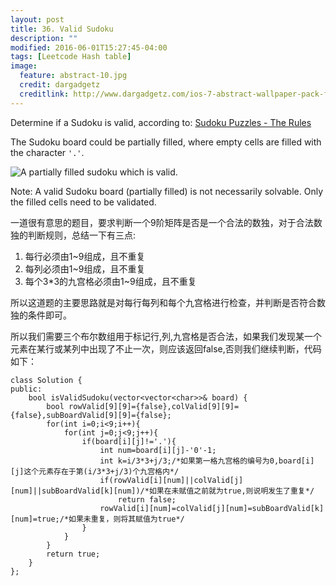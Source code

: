```yaml
---
layout: post
title: 36. Valid Sudoku
description: ""
modified: 2016-06-01T15:27:45-04:00
tags: [Leetcode Hash table]
image:
  feature: abstract-10.jpg
  credit: dargadgetz
  creditlink: http://www.dargadgetz.com/ios-7-abstract-wallpaper-pack-for-iphone-5-and-ipod-touch-retina/
---
```


Determine if a Sudoku is valid, according to: [Sudoku Puzzles - The Rules](http://sudoku.com.au/TheRules.aspx)

The Sudoku board could be partially filled, where empty cells are filled with the character ```'.'```.

![A partially filled sudoku which is valid.](http://upload.wikimedia.org/wikipedia/commons/thumb/f/ff/Sudoku-by-L2G-20050714.svg/250px-Sudoku-by-L2G-20050714.svg.png)

Note:
A valid Sudoku board (partially filled) is not necessarily solvable. Only the filled cells need to be validated.

一道很有意思的题目，要求判断一个9阶矩阵是否是一个合法的数独，对于合法数独的判断规则，总结一下有三点:
1. 每行必须由1~9组成，且不重复
2. 每列必须由1~9组成，且不重复
3. 每个3*3的九宫格必须由1~9组成，且不重复

所以这道题的主要思路就是对每行每列和每个九宫格进行检查，并判断是否符合数独的条件即可。

所以我们需要三个布尔数组用于标记行,列,九宫格是否合法，如果我们发现某一个元素在某行或某列中出现了不止一次，则应该返回false,否则我们继续判断，代码如下：

```
class Solution {
public:
    bool isValidSudoku(vector<vector<char>>& board) {
        bool rowValid[9][9]={false},colValid[9][9]={false},subBoardValid[9][9]={false};
        for(int i=0;i<9;i++){
            for(int j=0;j<9;j++){
                if(board[i][j]!='.'){
                    int num=board[i][j]-'0'-1;
                    int k=i/3*3+j/3;/*如果第一格九宫格的编号为0,board[i][j]这个元素存在于第(i/3*3+j/3)个九宫格内*/
                    if(rowValid[i][num]||colValid[j][num]||subBoardValid[k][num])/*如果在未赋值之前就为true,则说明发生了重复*/
                        return false;
                    rowValid[i][num]=colValid[j][num]=subBoardValid[k][num]=true;/*如果未重复，则将其赋值为true*/
                }
            }
        }
        return true;
    }
};
```
